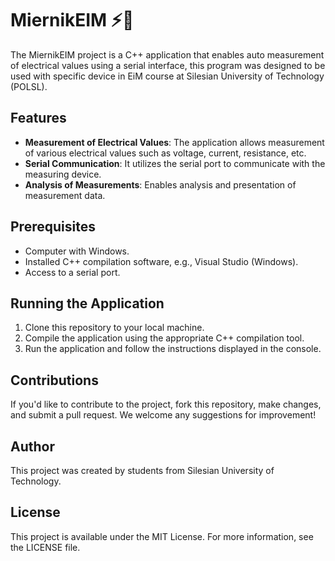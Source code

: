 # MiernikEIM ⚡🔌

The MiernikEIM project is a C++ application that enables auto measurement of electrical values using a serial interface, this program was designed to be used with specific device in EiM course at Silesian University of Technology (POLSL).

## Features

- **Measurement of Electrical Values**: The application allows measurement of various electrical values such as voltage, current, resistance, etc.
- **Serial Communication**: It utilizes the serial port to communicate with the measuring device.
- **Analysis of Measurements**: Enables analysis and presentation of measurement data.

## Prerequisites

- Computer with Windows.
- Installed C++ compilation software, e.g., Visual Studio (Windows).
- Access to a serial port.

## Running the Application

1. Clone this repository to your local machine.
2. Compile the application using the appropriate C++ compilation tool.
3. Run the application and follow the instructions displayed in the console.

## Contributions

If you'd like to contribute to the project, fork this repository, make changes, and submit a pull request. We welcome any suggestions for improvement!

## Author

This project was created by students from Silesian University of Technology.

## License

This project is available under the MIT License. For more information, see the LICENSE file.
